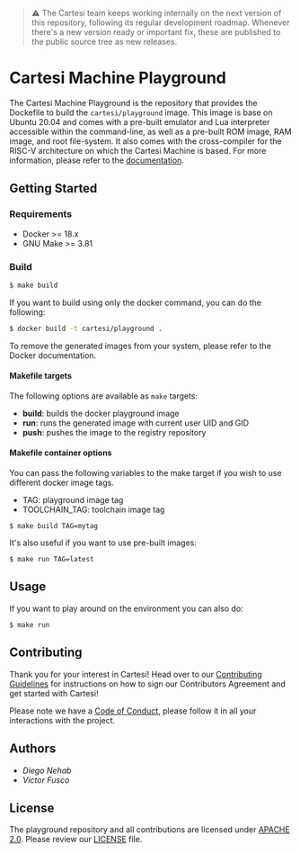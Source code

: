 > :warning: The Cartesi team keeps working internally on the next version of this repository, following its regular development roadmap. Whenever there's a new version ready or important fix, these are published to the public source tree as new releases.

# Cartesi Machine Playground

The Cartesi Machine Playground is the repository that provides the Dockefile to build the `cartesi/playground` image. This image is base on Ubuntu 20.04 and comes with a pre-built emulator and Lua interpreter accessible within the command-line, as well as a pre-built ROM image, RAM image, and root file-system. It also comes with the cross-compiler for the RISC-V architecture on which the Cartesi Machine is based. For more information, please refer to the [documentation](https://cartesi.io/en/docs/machine/host/overview/).

## Getting Started

### Requirements

- Docker >= 18.x
- GNU Make >= 3.81

### Build

```bash
$ make build
```

If you want to build using only the docker command, you can do the following:

```bash
$ docker build -t cartesi/playground .
```

To remove the generated images from your system, please refer to the Docker documentation.

#### Makefile targets

The following options are available as `make` targets:

- **build**: builds the docker playground image
- **run**: runs the generated image with current user UID and GID
- **push**: pushes the image to the registry repository

#### Makefile container options

You can pass the following variables to the make target if you wish to use different docker image tags.

- TAG: playground image tag
- TOOLCHAIN\_TAG: toolchain image tag

```
$ make build TAG=mytag
```

It's also useful if you want to use pre-built images:

```
$ make run TAG=latest
```

## Usage

If you want to play around on the environment you can also do:

```
$ make run
```

## Contributing

Thank you for your interest in Cartesi! Head over to our [Contributing Guidelines](CONTRIBUTING.md) for instructions on how to sign our Contributors Agreement and get started with
Cartesi!

Please note we have a [Code of Conduct](CODE_OF_CONDUCT.md), please follow it in all your interactions with the project.

## Authors

* *Diego Nehab*
* *Victor Fusco*

## License

The playground repository and all contributions are licensed under
[APACHE 2.0](https://www.apache.org/licenses/LICENSE-2.0). Please review our [LICENSE](LICENSE) file.

